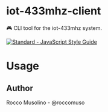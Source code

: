 # iot-433mhz-client
:video_game: CLI tool for the iot-433mhz system.


[![Standard - JavaScript Style Guide](https://cdn.rawgit.com/feross/standard/master/badge.svg)](https://github.com/feross/standard)

# Usage


## Author

Rocco Musolino - @roccomuso

